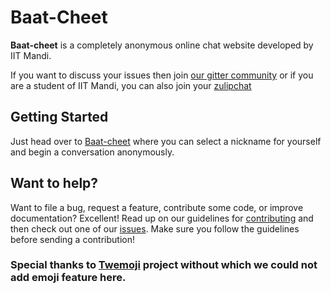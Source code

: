# Baat-Cheet   
**Baat-cheet** is a completely anonymous online chat website developed by IIT Mandi.

If you want to discuss your issues then join [our gitter community](https://gitter.im/Baat-Cheet-IIT/community) or if you are a student of IIT Mandi, you can also join your [zulipchat](https://kamandprompt.zulipchat.com/#narrow/stream/201590-Baat-Cheet.20Project) 

## Getting Started
Just head over to [Baat-cheet](http://baat-cheet-iit.herokuapp.com/) where you can select a nickname for yourself and begin a conversation anonymously.


## Want to help?

Want to file a bug, request a feature, contribute some code, or improve documentation? Excellent! Read up on our guidelines for [contributing](CONTRIBUTING.md) and then check out one of our [issues](https://github.com/KamandPrompt/baat-cheet/issues). Make sure you follow the guidelines before sending a contribution!

### Special thanks to [Twemoji](https://twemoji.twitter.com/) project without which we could not add emoji feature here.
